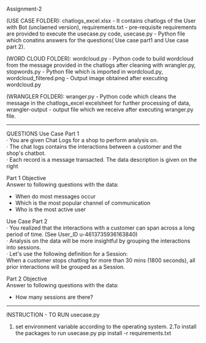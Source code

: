 Assignment-2

(USE CASE FOLDER):
chatlogs_excel.xlsx  - It contains chatlogs of the User with Bot (unclaened version),
requirements.txt  - pre-requisite requirements are provided to execute the usecase.py code,
usecase.py  - Python file which conatins answers for the questions( Use case part1 and Use case part 2).

(WORD CLOUD FOLDER):
wordcloud.py - Python code to build wordcloud from the message provided in the chatlogs after cleaning with wrangler.py,
stopwords.py - Python file which is imported in wordcloud.py,
wordcloud_filtered.png - Output image obtained after executing wordcloud.py

(WRANGLER FOLDER):
wranger.py - Python code which cleans the message in the chatlogs_excel excelsheet for further processing of data,
wrangler-output - output file which we receive after executing wranger.py file.


*********************************************************************************************************************************************************************************
QUESTIONS 
Use Case Part 1													
· You are given Chat Logs for a shop to perform analysis on.													
· The chat logs contains the interactions between a customer and the shop's chatbot.													
· Each record is a message transacted. The data description is given on the right												
												
Part 1 Objective												
Answer to following questions with the data:												
- When do most messages occur												
- Which is the most popular channel of communication											
- Who is the most active user												
													
													
Use Case Part 2													
· You realized that the interactions with a customer can span across a long period of time. (See User_ID u-4613735936163840)													
· Analysis on the data will be more insightful by grouping the interactions into sessions.													
· Let's use the following definition for a Session:													
When a customer stops chatting for more than 30 mins (1800 seconds), all prior interactions will be grouped as a Session.													
													
Part 2 Objective													
Answer to following questions with the data:													
- How many sessions are there?													
*********************************************************************************************************************************************************************************
INSTRUCTION - TO RUN usecase.py
1. set environment variable according to the operating system.
2.To install the packages to run usecase.py
   pip install -r requirements.txt

